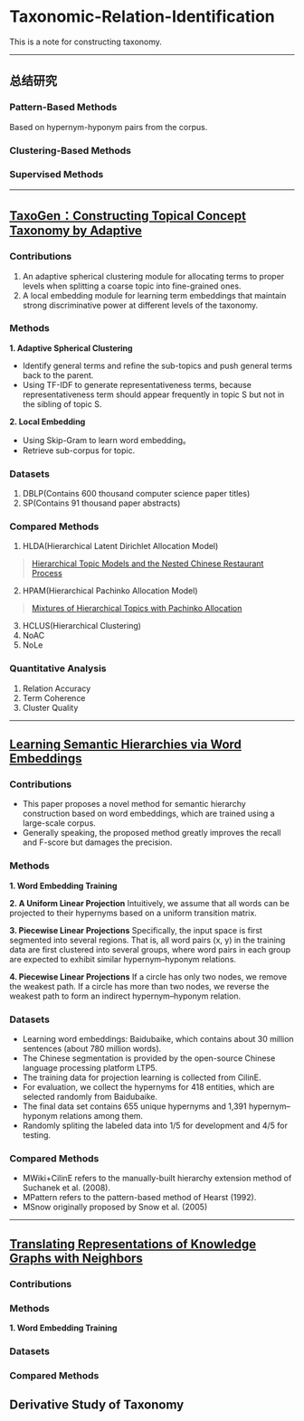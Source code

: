 # Taxonomic-Relation-Identification
This is a note for constructing taxonomy. 

---

## 总结研究
### Pattern-Based Methods
Based on hypernym-hyponym pairs from the corpus.
### Clustering-Based Methods
### Supervised Methods

---

## [TaxoGen：Constructing Topical Concept Taxonomy by Adaptive](https://pdfs.semanticscholar.org/c420/af96a6725414b7c631757503ed6ac61020e6.pdf)
### Contributions
1. An adaptive spherical clustering module for allocating terms to proper levels when splitting a coarse topic into fine-grained ones.
2. A local embedding module for learning term embeddings that maintain strong discriminative power at different levels of the taxonomy. 

### Methods
**1. Adaptive Spherical Clustering**
* Identify general terms and refine the sub-topics and push general terms back to the parent.
* Using TF-IDF to generate representativeness terms, because  representativeness term should appear frequently in topic S but not in the sibling of topic S.

**2. Local Embedding**
* Using Skip-Gram to learn word embedding。
* Retrieve sub-corpus for topic.

### Datasets
1. DBLP(Contains 600 thousand computer science paper titles)
2. SP(Contains 91 thousand paper abstracts)

### Compared Methods
1. HLDA(Hierarchical Latent Dirichlet Allocation Model)
> [Hierarchical Topic Models and the Nested Chinese Restaurant Process](https://papers.nips.cc/paper/2466-hierarchical-topic-models-and-the-nested-chinese-restaurant-process.pdf)
2. HPAM(Hierarchical Pachinko Allocation Model)
> [Mixtures of Hierarchical Topics with Pachinko Allocation](https://scholarworks.umass.edu/cgi/viewcontent.cgi?referer=https://www.google.co.jp/&httpsredir=1&article=1074&context=cs_faculty_pubs)
3. HCLUS(Hierarchical Clustering)
4. NoAC
5. NoLe

### Quantitative Analysis
1. Relation Accuracy
2. Term Coherence
3. Cluster Quality

---

## [Learning Semantic Hierarchies via Word Embeddings](http://ir.hit.edu.cn/~jguo/papers/acl2014-hypernym.pdf)
### Contributions
* This paper proposes a novel method for semantic hierarchy construction based on word embeddings, which are trained using a large-scale corpus.
* Generally speaking, the proposed method greatly improves the recall and F-score but damages the precision.

### Methods
**1. Word Embedding Training**

**2. A Uniform Linear Projection**
Intuitively, we assume that all words can be projected to their hypernyms based on a uniform transition matrix.

**3. Piecewise Linear Projections**
Specifically, the input space is first segmented into several regions. That is, all word pairs (x, y) in the training data are first clustered into several groups, where word pairs in each group are expected to exhibit similar hypernym–hyponym relations.

**4. Piecewise Linear Projections**
 If a circle has only two nodes, we remove the weakest path. If a circle has
more than two nodes, we reverse the weakest path to form an indirect hypernym–hyponym relation.


### Datasets
* Learning word embeddings: Baidubaike, which contains about 30 million sentences (about 780 million words). 
* The Chinese segmentation is provided by the open-source Chinese language processing platform LTP5.
* The training data for projection learning is collected from CilinE.
* For evaluation, we collect the hypernyms for 418 entities, which are selected randomly from Baidubaike.
* The final data set contains 655 unique hypernyms and 1,391 hypernym–hyponym relations among them. 
* Randomly spliting the labeled data into 1/5 for development and 4/5 for testing. 


### Compared Methods
* MWiki+CilinE refers to the manually-built hierarchy extension method of Suchanek et al. (2008).
* MPattern refers to the pattern-based method of Hearst (1992). 
* MSnow originally proposed by Snow et al. (2005)

---

## [Translating Representations of Knowledge Graphs with Neighbors](http://delivery.acm.org/10.1145/3220000/3210085/p917-wang.pdf?ip=121.50.45.233&id=3210085&acc=OPENTOC&key=4D4702B0C3E38B35%2E4D4702B0C3E38B35%2E4D4702B0C3E38B35%2E9F04A3A78F7D3B8D&__acm__=1540699470_287a3f90001d001c2072c8892070aa80)

### Contributions


### Methods
**1. Word Embedding Training**



### Datasets


### Compared Methods


## Derivative Study of Taxonomy

